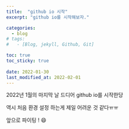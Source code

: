 ```yaml
---
title:  "github io 시작"
excerpt: "github io를 시작해보자."

categories:
  - blog
# tags:
#   - [Blog, jekyll, Github, Git]

toc: true
toc_sticky: true
 
date: 2022-01-30
last_modified_at: 2022-02-01
---
```


2022년 1월의 마지막 날 드디어 github io를 시작한당

역시 처음 환경 설정 하는게 제일 어려운 것 같다ㅠㅠ

앞으로 파이팅 ! :smile:
